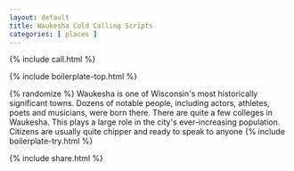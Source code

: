 ```yaml
---
layout: default
title: Waukesha Cold Calling Scripts
categories: [ places ]
---
```


{% include call.html %}



{% include boilerplate-top.html %}

{% randomize %}
Waukesha is one of Wisconsin's most historically significant towns. Dozens of notable people, including actors, athletes, poets and musicians, were born there. There are quite a few colleges in Waukesha. This plays a large role in the city's ever-increasing population. Citizens are usually quite chipper and ready to speak to anyone
{% include boilerplate-try.html %}

{% include share.html %}